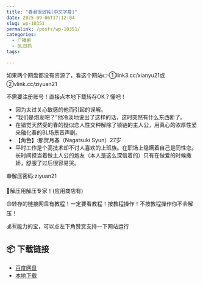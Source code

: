 ```yaml
---
title: "春君很迟钝[中文字幕]"
date: 2025-09-06T17:12:04
slug: wp-10351
permalink: /posts/wp-10351/
categories:
  - 广播剧
  - BL日抓
tags:

---
```


如果两个网盘都没有资源了，看这个网站👉①link3.cc/xianyu21或②vlink.cc/ziyuan21

不需要注册账号！直接点本地下载转存OK？懂吧！

*   因为太过关心敏感的他而引起的误解。
*   “我们是炮友吧？”他冷淡地说出了这样的话，这时突然有什么东西断了。
*   在错觉天然受的春的疑似恋人性交种解除了锁链的主人公，用真心的浓厚性爱来融化春的BL场景音声剧。
*   【角色】:那贺月春（Nagatsuki Syun）27岁
*   平时工作是个高技术却不讨人喜欢的上班族。在职场上隐瞒着自己是同性恋。长时间担当着做主人公的炮友（本人是这么深信着的）只有在做爱的时候撒娇，舒服了过后很容易哭。

🟢解压密码:ziyuan21

🔵解压用解压专家！(应用商店有)

🟡转存的链接网盘有教程！一定要看教程！按教程操作！不按教程操作你不会解压！

💰🈶能力的宝，可以点左下角赞赏支持一下网站运行

## 📦 下载链接
- [百度网盘](https://blziyuan21.com/pay-download/10351?key=8d7bd4ff4d&down_id=0)
- [本地下载](https://blziyuan21.com/pay-download/10351?key=8d7bd4ff4d&down_id=1)

